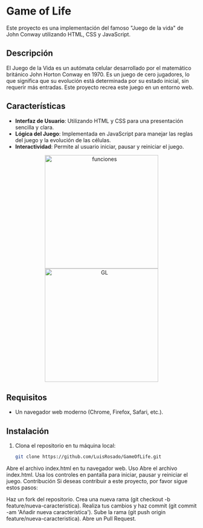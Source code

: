 # Game of Life

Este proyecto es una implementación del famoso "Juego de la vida" de John Conway utilizando HTML, CSS y JavaScript.

## Descripción

El Juego de la Vida es un autómata celular desarrollado por el matemático británico John Horton Conway en 1970. Es un juego de cero jugadores, lo que significa que su evolución está determinada por su estado inicial, sin requerir más entradas. Este proyecto recrea este juego en un entorno web.

## Características

- **Interfaz de Usuario**: Utilizando HTML y CSS para una presentación sencilla y clara.
- **Lógica del Juego**: Implementada en JavaScript para manejar las reglas del juego y la evolución de las células.
- **Interactividad**: Permite al usuario iniciar, pausar y reiniciar el juego.

<div align="center">
  <img src="https://github.com/user-attachments/assets/c1987990-bebf-47df-8fed-8a99a650fdd7" alt="funciones" width="300"/>
</div>

<div align="center">
  <img src="https://github.com/user-attachments/assets/0fd538fc-97bf-4dda-9f06-6ecdd18a8394" alt="GL" width="300"/>
</div>


## Requisitos

- Un navegador web moderno (Chrome, Firefox, Safari, etc.).

## Instalación

1. Clona el repositorio en tu máquina local:
   ```bash
   git clone https://github.com/LuisRosado/GameOfLife.git
Abre el archivo index.html en tu navegador web.
Uso
Abre el archivo index.html.
Usa los controles en pantalla para iniciar, pausar y reiniciar el juego.
Contribución
Si deseas contribuir a este proyecto, por favor sigue estos pasos:

Haz un fork del repositorio.
Crea una nueva rama (git checkout -b feature/nueva-caracteristica).
Realiza tus cambios y haz commit (git commit -am 'Añadir nueva característica').
Sube la rama (git push origin feature/nueva-caracteristica).
Abre un Pull Request.
